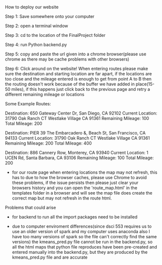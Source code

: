 How to deploy our website

Step 1: Save somewhere onto your computer

Step 2: open a terminal window

Step 3: cd to the location of the FinalProject folder

Step 4: run Python backend.py

Step 5: copy and paste the url given into a chrome browser(please use chrome as there may be cache problems with other browsers)

Step 6: Click around on the website! When entering routes please make sure the destination and starting location are far apart, if the locations are too close and the mileage entered is enough to get from point A to B then the routing doesn't work because of the buffer we have added in place(15-50 miles), if this happens just click back to the previous page and retry a different remaining mileage or locations

Some Example Routes:

Destination: 650 Gateway Center Dr, San Diego, CA 92102
Current Location: 31790 Oak Ranch CT Westlake Village CA 91361
Remaining Mileage: 100
Total Mileage: 200

Destination: PIER 39 The Embarcadero &, Beach St, San Francisco, CA 94133
Current Location: 31790 Oak Ranch CT Westlake Village CA 91361
Remaining Mileage: 200
Total Mileage: 400

Destination: 886 Cannery Row, Monterey, CA 93940
Current Location: 1 UCEN Rd, Santa Barbara, CA 93106
Remaining Mileage: 100
Total Mileage: 200

- for our route page when entering locations the map may not refresh, this has to due to how the browser caches, please use Chrome to avoid these problems, if the issue persists then please just clear your browsers history and you can open the 'route_map.html' in the templates folder in a browser and will see the map file does create the correct map but may not refresh in the route html.


Problems that could arise

- for backend to run all the import packages need to be installed

- due to computer enviroment differences(since dsci 553 requires us to use an older version of spark and my computer uses anaconda also I have too many versions of spark so the file can't correctly find the same versions) the kmeans_pred.py file cannot be run in the backend.py, so all the html maps that python file reproduces have been pre-created and entered manually into the backend.py, but they are produced by the kmeans_pred.py file and are accurate 


